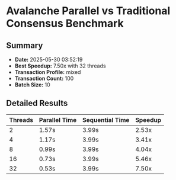 # Avalanche Parallel vs Traditional Consensus Benchmark

## Summary
- **Date:** 2025-05-30 03:52:19
- **Best Speedup:** 7.50x with 32 threads
- **Transaction Profile:** mixed
- **Transaction Count:** 100
- **Batch Size:** 10

## Detailed Results

| Threads | Parallel Time | Sequential Time | Speedup |
|---------|--------------|----------------|---------|
| 2 | 1.57s | 3.99s | 2.53x |
| 4 | 1.17s | 3.99s | 3.41x |
| 8 | 0.99s | 3.99s | 4.04x |
| 16 | 0.73s | 3.99s | 5.46x |
| 32 | 0.53s | 3.99s | 7.50x |

